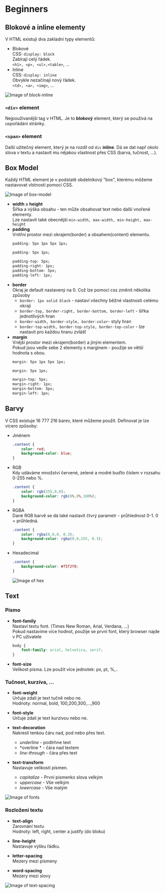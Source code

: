 # Beginners
## Blokové a inline elementy
V HTML existují dva zakladní typy elementů:
* Blokové\
    CSS: `display: block`\
    Zabírají celý řádek.\
    `<h1>, <p>, <ul>,<table>`, ...
* Inline\
    CSS: `display: inline`\
    Obvykle nezačínají nový řádek.\
    `<td>, <a>, <img>`, ...

![Image of block-inline](https://raw.githubusercontent.com/vojtechrojicek/CssTutorial/master/Beginners/Assets/block-inline.png)

### `<div>` element
Nejpouživanější tag v HTML. Je to **blokový** element, který se používá na uspořádání stránky. 
### `<span>` element
Další užitečný element, který je na rozdíl od `div` **inline**. Dá se dat např okolo slova v textu a nastavit mu nějakou vlastnost přes CSS (barva, tučnost, ...).

## Box Model
Každý HTML element je v podstatě obdelníkový "box", kterému môžeme nastavovat vlstnosti pomocí CSS. 

![Image of box-model](https://raw.githubusercontent.com/vojtechrojicek/CssTutorial/master/Beginners/Assets/box-model.png)

* **width** a **height**\
    Šířka a výška obsahu - ten může obsahovat text nebo další vnořené elementy.\
    Lze nastavit také obecnější `min-width, max-width, min-height, max-height`
* **padding**\
    Vnitřní prostor mezi okrajem(border) a obsahem(content) elementu.
    ```css
    padding: 5px 1px 5px 1px;
    ```
    ```css
    padding: 5px 1px;
    ```
    ```css
    padding-top: 5px;
    padding-right: 1px;
    padding-bottom: 5px;
    padding-left: 1px;
    ```
* **border**\
    Okraj je default nastavený na 0. Což lze pomocí css změnit několika způsoby
    * `border: 1px solid black` - nastaví všechny běžné vlastnosti celému okraji
    * `border-top, border-right, border-bottom, border-left` - šířka jednotlivých hran
    * `border-width, border-style, border-color`- styly hran
    * `border-top-width, border-top-style, border-top-color` - lze nastavit pro každou hranu zvlášť
* **margin**\
    Vnější prostor mezi okrajem(border) a jiným elementem.\
    Pokud jsou vedle sebe 2 elementy s marginem - použije se větší hodnota s obou.
    ```css
    margin: 5px 1px 5px 1px;
    ```
    ```css
    margin: 5px 1px;
    ```
    ```css
    margin-top: 5px;
    margin-right: 1px;
    margin-bottom: 5px;
    margin-left: 1px;
    ```
## Barvy
V CSS existuje 16 777 216 barev, které můžeme použít. Definovat je lze vícero způsoby:
* Jménem
    ```css
    .content {
        color: red;
        background-color: blue;
    }
    ```
* RGB\
    Kdy udáváme množství červené, zelené a modré buďto číslem v rozsahu 0-255 nebo %.
    ```css
    .content {
        color: rgb(255,0,0);
        background-color: rgb(0%,0%,100%);
    }
    ```
* RGBA\
    Dané RGB barvě se dá také nastavit čtvrý parametr - průhlednost 0-1. 0 = průhledná.
    ```css
    .content {
        color: rgba(0,0,0, 0.3);
        background-color: rgba(0,0,255, 0.3);
    }
    ```
* Hexadecimal
    ```css
    .content {
        background-color: #f5f2f0;
    }
    ```
    ![Image of hex](https://raw.githubusercontent.com/vojtechrojicek/CssTutorial/master/Beginners/Assets/hex.png)

## Text
### Písmo
* **font-family**\
    Nastaví textu font. (Times New Roman, Arial, Verdana, ...)   
    Pokud nastavíme více hodnot, použije se první font, který browser najde v PC uživatele
    ```css
    body {
        font-family: arial, helvetica, serif;
    }
    ```
* **font-size**\
    Velikost písma. Lze použít více jednotek: px, pt, %,..

### Tučnost, kurzíva, ...
* **font-weight**\
    Určuje zdali je text tučně nebo ne.\
    Hodnoty: normal, bold, 100,200,300,...,900

* **font-style**\
    Určuje zdali je text kurzivou nebo ne.

* **text-decoration**\
    Nakreslí tenkou čáru nad, pod nebo přes text.
    * *underline* - podtrhne text
    * *overline * - čára nad textem
    * *line-through* - čára přes text

* **text-transform**\
    Nastavuje velikostí písmen.
    * *capitalize* - První pismenko slova velkým
    * *uppercase* - Vše velkým
    * *lowercase* - Vše malým

![Image of fonts](https://raw.githubusercontent.com/vojtechrojicek/CssTutorial/master/Beginners/Assets/fonts.png)

### Rozložení textu
* **text-align**\
    Zarovnání textu\
    Hodnoty: left, right, center a justify (do bloku)

* **line-height**\
    Nastavuje výšku řádku.

* **letter-spacing**\
    Mezery mezi písmeny
* **word-spacing**\
    Mezery mezi slovy

![Image of text-spacing](https://raw.githubusercontent.com/vojtechrojicek/CssTutorial/master/Beginners/Assets/text-spacing.png)
